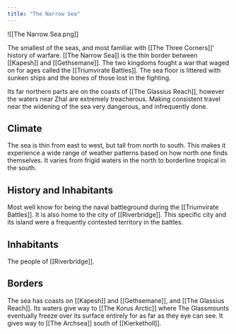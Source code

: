 ```yaml
---
title: "The Narrow Sea"
---
```

![[The Narrow Sea.png]]

The smallest of the seas, and most familiar with [[The Three Corners]]' history of warfare. [[The Narrow Sea]] is the thin border between [[Kapesh]] and [[Gethsemane]]. The two kingdoms fought a war that waged on for ages called the [[Triumvirate Battles]]. The sea floor is littered with sunken ships and the bones of those lost in the fighting.

Its far northern parts are on the coasts of [[The Glassius Reach]], however the waters near Zhal are extremely treacherous. Making consistent travel near the widening of the sea very dangerous, and infrequently done.

## Climate
The sea is thin from east to west, but tall from north to south. This makes it experience a wide range of weather patterns based on how north one finds themselves. It varies from frigid waters in the north to borderline tropical in the south.

## History and Inhabitants
Most well know for being the naval battleground during the [[Triumvirate Battles]]. It is also home to the city of [[Riverbridge]]. This specific city and its island were a frequently contested territory in the battles.

## Inhabitants
The people of [[Riverbridge]].

## Borders
The sea has coasts on [[Kapesh]] and [[Gethsemane]], and [[The Glassius Reach]]. Its waters give way to [[The Korus Arctic]] where The Glassmounts eventually freeze over its surface entirely for as far as they eye can see. It gives way to [[The Archsea]] south of [[Kierketholl]].